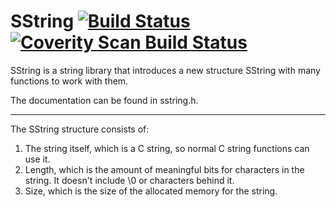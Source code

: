 SString [![Build Status](https://travis-ci.org/Purrlite/SString.svg?branch=master)](https://travis-ci.org/Purrlite/SString) [![Coverity Scan Build Status](https://scan.coverity.com/projects/5455/badge.svg)](https://scan.coverity.com/projects/5455)
=======================

SString is a string library that introduces a new structure SString with many functions to work with them.

The documentation can be found in sstring.h.

----------

The SString structure consists of:
  1. The string itself, which is a C string, so normal C string functions can use it.
  2. Length, which is the amount of meaningful bits for characters in the string. It doesn't include \0 or  characters behind it.
  3. Size, which is the size of the allocated memory for the string.

